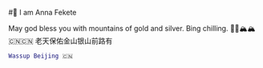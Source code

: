 #🤯 I am Anna Fekete

May god bless you with mountains of gold and silver.
Bing chilling.
🌉🌉🏔🏔🇨🇳🇨🇳
老天保佑金山银山前路有
```lua
Wassup Beijing 🇨🇳
```
 
<!--
**annfkt/annfkt** is a ✨ _special_ ✨ repository because its `README.md` (this file) appears on your GitHub profile.

Here are some ideas to get you started:

- 🔭 I’m currently working on ...
- 🌱 I’m currently learning ...
- 👯 I’m looking to collaborate on ...
- 🤔 I’m looking for help with ...
- 💬 Ask me about ...
- 📫 How to reach me: ...
- 😄 Pronouns: ...
- ⚡ Fun fact: ...
-->
